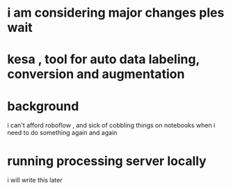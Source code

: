 # i am considering major changes ples wait 

# kesa , tool for auto data labeling, conversion and augmentation                         
# background
i can't afford roboflow  , and sick of cobbling things on notebooks when i need to do something again and again  


# running processing server locally
i will write this later 

                                                                                                                                                                                                     





